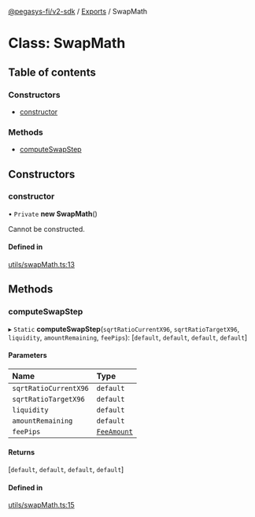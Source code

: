 [@pegasys-fi/v2-sdk](../README.md) / [Exports](../modules.md) / SwapMath

# Class: SwapMath

## Table of contents

### Constructors

- [constructor](SwapMath.md#constructor)

### Methods

- [computeSwapStep](SwapMath.md#computeswapstep)

## Constructors

### constructor

• `Private` **new SwapMath**()

Cannot be constructed.

#### Defined in

[utils/swapMath.ts:13](https://github.com/Uniswap/v2-sdk/blob/08a7c05/src/utils/swapMath.ts#L13)

## Methods

### computeSwapStep

▸ `Static` **computeSwapStep**(`sqrtRatioCurrentX96`, `sqrtRatioTargetX96`, `liquidity`, `amountRemaining`, `feePips`): [`default`, `default`, `default`, `default`]

#### Parameters

| Name | Type |
| :------ | :------ |
| `sqrtRatioCurrentX96` | `default` |
| `sqrtRatioTargetX96` | `default` |
| `liquidity` | `default` |
| `amountRemaining` | `default` |
| `feePips` | [`FeeAmount`](../enums/FeeAmount.md) |

#### Returns

[`default`, `default`, `default`, `default`]

#### Defined in

[utils/swapMath.ts:15](https://github.com/Uniswap/v2-sdk/blob/08a7c05/src/utils/swapMath.ts#L15)
